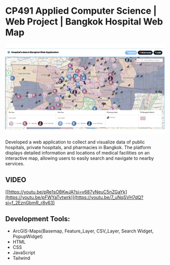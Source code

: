# CP491 Applied Computer Science | Web Project | Bangkok Hospital Web Map

<img width="1391" alt="cinema booking" src="https://github.com/Siripassornbibi/ArcGIS-Maps_Hospital-s-data-WebMap/blob/main/PROJECT.png">

Developed a web application to collect and visualize data of public hospitals, private hospitals, and pharmacies in Bangkok. 
The platform displays detailed information and locations of medical facilities on an interactive map, allowing users to easily search and navigate to nearby services.

VIDEO 
------------------------------------------------------------------------------------------------------------------
[[https://youtu.be/pRe1sOBKwJA?si=v687yNeuC5nZGaYk](https://youtu.be/pFWYaTvtwrk)](https://youtu.be/7_uNqSVH7dQ?si=f_2EznGbmR_r8v63)

Development Tools:
------------------------------------------------------------------------------------------------------------------
  - ArcGIS-Maps(Basemap, Feature_Layer, CSV_Layer, Search Widget,   PopupWidget)
  - HTML
  - CSS
  - JavaScript
  - Tailwind

